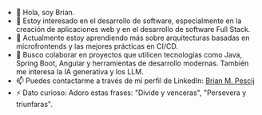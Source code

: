 - 👋 Hola, soy Brian.
- 👀 Estoy interesado en el desarrollo de software, especialmente en la creación de aplicaciones web y en el desarrollo de software Full Stack.
- 🌱 Actualmente estoy aprendiendo más sobre arquitecturas basadas en microfrontends y las mejores prácticas en CI/CD.
- 💞️ Busco colaborar en proyectos que utilicen tecnologías como Java, Spring Boot, Angular y herramientas de desarrollo modernas. También me interesa la IA generativa y los LLM.
- 📫 Puedes contactarme a través de mi perfil de LinkedIn: [Brian M. Pescij](www.linkedin.com/in/brian-m-pesci-j)
- ⚡ Dato curioso: Adoro estas frases: "Divide y venceras", "Persevera y triunfaras".

<!---
bripedev/bripedev is a ✨ special ✨ repository because its `README.md` (this file) appears on your GitHub profile.
You can click the Preview link to take a look at your changes.
--->
